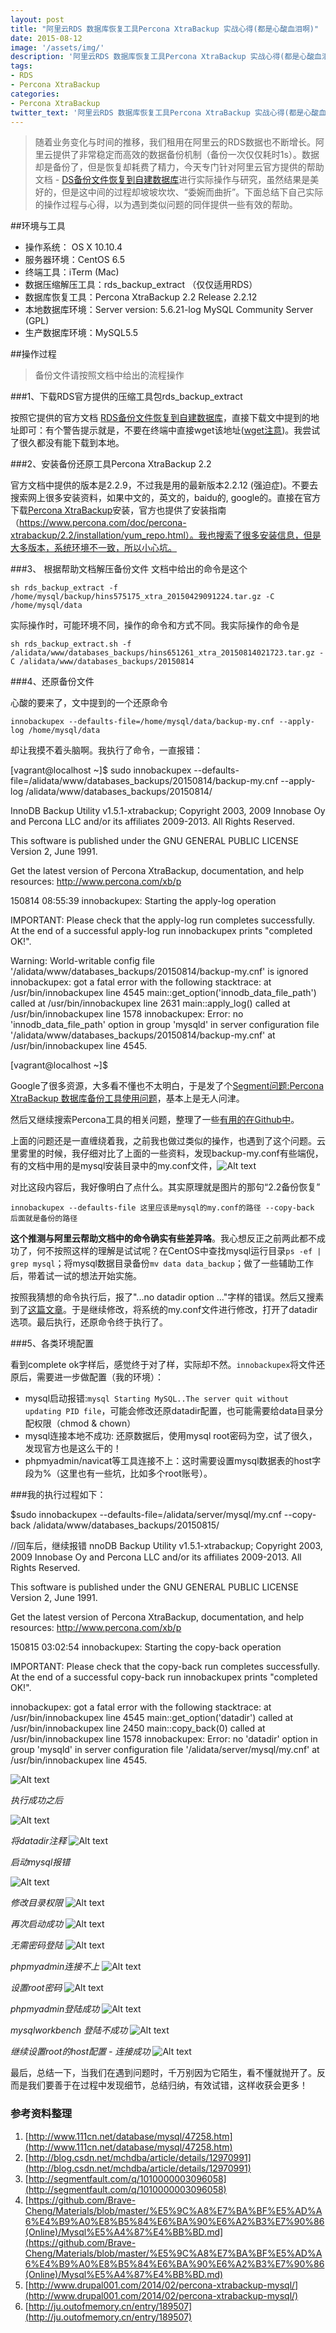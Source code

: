 ```yaml
---
layout: post
title: "阿里云RDS 数据库恢复工具Percona XtraBackup 实战心得(都是心酸血泪啊)"
date: 2015-08-12
image: '/assets/img/'
description: '阿里云RDS 数据库恢复工具Percona XtraBackup 实战心得(都是心酸血泪啊)'
tags:
- RDS
- Percona XtraBackup
categories:
- Percona XtraBackup
twitter_text: '阿里云RDS 数据库恢复工具Percona XtraBackup 实战心得(都是心酸血泪啊)'
---
```


> 随着业务变化与时间的推移，我们租用在阿里云的RDS数据也不断增长。阿里云提供了非常稳定而高效的数据备份机制（备份一次仅仅耗时1s）。数据却是备份了，但是恢复却耗费了精力，今天专门针对阿里云官方提供的帮助文档 - [DS备份文件恢复到自建数据库](http://help.aliyun.com/knowledge_detail/5973700.html?spm=5176.788314901.3.1.cJEBu8)进行实际操作与研究，虽然结果是美好的，但是这中间的过程却坡坡坎坎、“委婉而曲折”。下面总结下自己实际的操作过程与心得，以为遇到类似问题的同伴提供一些有效的帮助。

##环境与工具

+ 操作系统： OS X 10.10.4
+ 服务器环境：CentOS 6.5
+ 终端工具：iTerm (Mac)
+ 数据压缩解压工具：rds_backup_extract （仅仅适用RDS）
+ 数据库恢复工具：Percona XtraBackup 2.2 Release 2.2.12
+ 本地数据库环境：Server version: 5.6.21-log MySQL Community Server (GPL)
+ 生产数据库环境：MySQL5.5


##操作过程

> 备份文件请按照文档中给出的流程操作

###1、下载RDS官方提供的压缩工具包rds_backup_extract

按照它提供的官方文档 [RDS备份文件恢复到自建数据库](http://help.aliyun.com/knowledge_detail/5973700.html?spm=5176.788314901.3.1.cJEBu8)，直接下载文中提到的地址即可：有个警告提示就是，不要在终端中直接wget该地址([wget注意](http://help.aliyun.com/knowledge_detail.htm?spm=5176.7114037.1996646101.7.pdWF0v&categoryId=8314909&knowledgeId=6510006&pos=4))。我尝试了很久都没有能下载到本地。

###2、安装备份还原工具Percona XtraBackup 2.2

官方文档中提供的版本是2.2.9，不过我是用的最新版本2.2.12 (强迫症)。不要去搜索网上很多安装资料，如果中文的，英文的，baidu的, google的。直接在官方下载[Percona XtraBackup](https://www.percona.com/downloads/XtraBackup/LATEST/)安装，官方也提供了安装指南（https://www.percona.com/doc/percona-xtrabackup/2.2/installation/yum_repo.html）。我也搜索了很多安装信息，但是大多版本，系统环境不一致，所以小心坑。


###3、 根据帮助文档解压备份文件
文档中给出的命令是这个

`sh rds_backup_extract -f /home/mysql/backup/hins575175_xtra_20150429091224.tar.gz -C /home/mysql/data
`

实际操作时，可能环境不同，操作的命令和方式不同。我实际操作的命令是

`
sh rds_backup_extract.sh -f /alidata/www/databases_backups/hins651261_xtra_20150814021723.tar.gz -C /alidata/www/databases_backups/20150814
`

###4、还原备份文件

心酸的要来了，文中提到的一个还原命令


`innobackupex --defaults-file=/home/mysql/data/backup-my.cnf --apply-log /home/mysql/data
`

却让我摸不着头脑啊。我执行了命令，一直报错：


[vagrant@localhost ~]$ sudo innobackupex --defaults-file=/alidata/www/databases_backups/20150814/backup-my.cnf --apply-log /alidata/www/databases_backups/20150814/

InnoDB Backup Utility v1.5.1-xtrabackup; Copyright 2003, 2009 Innobase Oy
and Percona LLC and/or its affiliates 2009-2013.  All Rights Reserved.

This software is published under
the GNU GENERAL PUBLIC LICENSE Version 2, June 1991.

Get the latest version of Percona XtraBackup, documentation, and help resources:
http://www.percona.com/xb/p

150814 08:55:39  innobackupex: Starting the apply-log operation

IMPORTANT: Please check that the apply-log run completes successfully.
           At the end of a successful apply-log run innobackupex
           prints "completed OK!".

Warning: World-writable config file '/alidata/www/databases_backups/20150814/backup-my.cnf' is ignored
innobackupex: got a fatal error with the following stacktrace: at /usr/bin/innobackupex line 4545
    main::get_option('innodb_data_file_path') called at /usr/bin/innobackupex line 2631
    main::apply_log() called at /usr/bin/innobackupex line 1578
innobackupex: Error: no 'innodb_data_file_path' option in group 'mysqld' in server configuration file '/alidata/www/databases_backups/20150814/backup-my.cnf' at /usr/bin/innobackupex line 4545.

[vagrant@localhost ~]$


Google了很多资源，大多看不懂也不太明白，于是发了个[Segment问题:Percona XtraBackup 数据库备份工具使用问题](http://segmentfault.com/q/1010000003096058)，基本上是无人问津。

然后又继续搜索Percona工具的相关问题，整理了一些[有用的在Github中](https://github.com/Brave-Cheng/Materials/blob/master/%E5%9C%A8%E7%BA%BF%E5%AD%A6%E4%B9%A0%E8%B5%84%E6%BA%90%E6%A2%B3%E7%90%86%28Online%29/Mysql%E5%A4%87%E4%BB%BD.md)。

上面的问题还是一直缠绕着我，之前我也做过类似的操作，也遇到了这个问题。云里雾里的时候，我仔细对比了上面的一些资料，发现backup-my.conf有些端倪，有的文档中用的是mysql安装目录中的my.conf文件，![Alt text](/assets/img/rds/1439548648031.png)

对比这段内容后，我好像明白了点什么。其实原理就是图片的那句“2.2备份恢复”

`
innobackupex --defaults-file 这里应该是mysql的my.conf的路径 --copy-back 后面就是备份的路径
`


**这个推测与阿里云帮助文档中的命令确实有些差异咯**。我心想反正之前两此都不成功了，何不按照这样的理解是试试呢？在CentOS中查找mysql运行目录`ps -ef | grep mysql`；将mysql数据目录备份`mv data data_backup`；做了一些辅助工作后，带着试一试的想法开始实施。

按照我猜想的命令执行后，报了"...no datadir option ..."字样的错误。然后又搜素到了[这篇文章](http://blog.csdn.net/mchdba/article/details/12970991)。于是继续修改，将系统的my.conf文件进行修改，打开了datadir选项。最后执行，还原命令终于执行了。

###5、各类环境配置

 看到complete ok字样后，感觉终于对了样，实际却不然。`innobackupex`将文件还原后，需要进一步做配置（我的环境）：
+ mysql启动报错:`mysql Starting MySQL..The server quit without updating PID file`，可能会修改还原datadir配置，也可能需要给data目录分配权限（chmod & chown）
+ mysql连接本地不成功: 还原数据后，使用mysql root密码为空，试了很久，发现官方也是这么干的！
+ phpmyadmin/navicat等工具连接不上：这时需要设置mysql数据表的host字段为%（这里也有一些坑，比如多个root账号）。


###我的执行过程如下：


$sudo innobackupex --defaults-file=/alidata/server/mysql/my.cnf --copy-back /alidata/www/databases_backups/20150815/

//回车后，继续报错
nnoDB Backup Utility v1.5.1-xtrabackup; Copyright 2003, 2009 Innobase Oy
and Percona LLC and/or its affiliates 2009-2013.  All Rights Reserved.

This software is published under
the GNU GENERAL PUBLIC LICENSE Version 2, June 1991.

Get the latest version of Percona XtraBackup, documentation, and help resources:
http://www.percona.com/xb/p

150815 03:02:54  innobackupex: Starting the copy-back operation

IMPORTANT: Please check that the copy-back run completes successfully.
           At the end of a successful copy-back run innobackupex
           prints "completed OK!".

innobackupex: got a fatal error with the following stacktrace: at /usr/bin/innobackupex line 4545
    main::get_option('datadir') called at /usr/bin/innobackupex line 2450
    main::copy_back(0) called at /usr/bin/innobackupex line 1578
innobackupex: Error: no 'datadir' option in group 'mysqld' in server configuration file '/alidata/server/mysql/my.cnf' at /usr/bin/innobackupex line 4545.


![Alt text](/assets/img/rds/1439608667788.png)


*执行成功之后*

![Alt text](/assets/img/rds/1439608777022.png)

*将datadir注释*
![Alt text](/assets/img/rds/1439608805040.png)

*启动mysql报错*

![Alt text](/assets/img/rds/1439608884381.png)

*修改目录权限*
![Alt text](/assets/img/rds/1439609006966.png)

*再次启动成功*
![Alt text](/assets/img/rds/1439609036323.png)

*无需密码登陆*
![Alt text](/assets/img/rds/1439609499092.png)

*phpmyadmin连接不上*
![Alt text](/assets/img/rds/1439609469462.png)

*设置root密码*
![Alt text](/assets/img/rds/1439609640148.png)

*phpmyadmin登陆成功*
![Alt text](/assets/img/rds/1439609707349.png)

*mysqlworkbench 登陆不成功*
![Alt text](/assets/img/rds/1439609695256.png)

*继续设置root的host配置 - 连接成功*
![Alt text](/assets/img/rds/1439610272916.png)


最后，总结一下，当我们在遇到问题时，千万别因为它陌生，看不懂就抛开了。反而是我们要善于在过程中发现细节，总结归纳，有效试错，这样收获会更多！


### 参考资料整理

1. [http://www.111cn.net/database/mysql/47258.htm](http://www.111cn.net/database/mysql/47258.htm)
2. [http://blog.csdn.net/mchdba/article/details/12970991](http://blog.csdn.net/mchdba/article/details/12970991)
3. [http://segmentfault.com/q/1010000003096058](http://segmentfault.com/q/1010000003096058)
4. [https://github.com/Brave-Cheng/Materials/blob/master/%E5%9C%A8%E7%BA%BF%E5%AD%A6%E4%B9%A0%E8%B5%84%E6%BA%90%E6%A2%B3%E7%90%86(Online)/Mysql%E5%A4%87%E4%BB%BD.md](https://github.com/Brave-Cheng/Materials/blob/master/%E5%9C%A8%E7%BA%BF%E5%AD%A6%E4%B9%A0%E8%B5%84%E6%BA%90%E6%A2%B3%E7%90%86(Online)/Mysql%E5%A4%87%E4%BB%BD.md)
5. [http://www.drupal001.com/2014/02/percona-xtrabackup-mysql/](http://www.drupal001.com/2014/02/percona-xtrabackup-mysql/)
6. [http://ju.outofmemory.cn/entry/189507](http://ju.outofmemory.cn/entry/189507)
